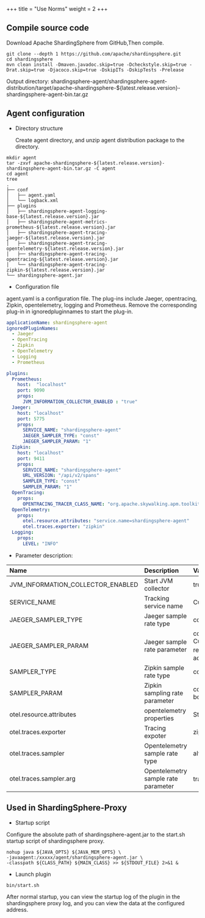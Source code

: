+++
title = "Use Norms"
weight = 2
+++

## Compile source code
Download Apache ShardingSphere from GitHub,Then compile.
```shell
git clone --depth 1 https://github.com/apache/shardingsphere.git
cd shardingsphere
mvn clean install -Dmaven.javadoc.skip=true -Dcheckstyle.skip=true -Drat.skip=true -Djacoco.skip=true -DskipITs -DskipTests -Prelease
```
Output directory: shardingsphere-agent/shardingsphere-agent-distribution/target/apache-shardingsphere-${latest.release.version}-shardingsphere-agent-bin.tar.gz

## Agent configuration
* Directory structure

  Create agent directory, and unzip agent distribution package to the directory.
```shell
mkdir agent
tar -zxvf apache-shardingsphere-${latest.release.version}-shardingsphere-agent-bin.tar.gz -C agent
cd agent
tree 
.
├── conf
│   ├── agent.yaml
│   └── logback.xml
├── plugins
│   ├── shardingsphere-agent-logging-base-${latest.release.version}.jar
│   ├── shardingsphere-agent-metrics-prometheus-${latest.release.version}.jar
│   ├── shardingsphere-agent-tracing-jaeger-${latest.release.version}.jar
│   ├── shardingsphere-agent-tracing-opentelemetry-${latest.release.version}.jar
│   ├── shardingsphere-agent-tracing-opentracing-${latest.release.version}.jar
│   └── shardingsphere-agent-tracing-zipkin-${latest.release.version}.jar
└── shardingsphere-agent.jar

```
* Configuration file

agent.yaml is a configuration file. The plug-ins include Jaeger, opentracing, Zipkin, opentelemetry, logging and Prometheus.
Remove the corresponding plug-in in ignoredpluginnames to start the plug-in.


```yaml
applicationName: shardingsphere-agent
ignoredPluginNames:
  - Jaeger
  - OpenTracing
  - Zipkin
  - OpenTelemetry
  - Logging
  - Prometheus

plugins:
  Prometheus:
    host:  "localhost"
    port: 9090
    props:
      JVM_INFORMATION_COLLECTOR_ENABLED : "true"
  Jaeger:
    host: "localhost"
    port: 5775
    props:
      SERVICE_NAME: "shardingsphere-agent"
      JAEGER_SAMPLER_TYPE: "const"
      JAEGER_SAMPLER_PARAM: "1"
  Zipkin:
    host: "localhost"
    port: 9411
    props:
      SERVICE_NAME: "shardingsphere-agent"
      URL_VERSION: "/api/v2/spans"
      SAMPLER_TYPE: "const"
      SAMPLER_PARAM: "1"
  OpenTracing:
    props:
      OPENTRACING_TRACER_CLASS_NAME: "org.apache.skywalking.apm.toolkit.opentracing.SkywalkingTracer"
  OpenTelemetry:
    props:
      otel.resource.attributes: "service.name=shardingsphere-agent"
      otel.traces.exporter: "zipkin"
  Logging:
    props:
      LEVEL: "INFO"

```
* Parameter description:

| Name       |  Description     |  Value range    |  Default value     |
| :--------- | :-------- |:--------- | :-------- |
| JVM_INFORMATION_COLLECTOR_ENABLED      | Start JVM collector |  true, false  |  true  |
| SERVICE_NAME      | Tracking service name | Custom | shardingsphere-agent |
| JAEGER_SAMPLER_TYPE | Jaeger sample rate type | const, probabilistic, ratelimiting, remote | const |
| JAEGER_SAMPLER_PARAM  | Jaeger sample rate parameter |const:0, 1, probabilistic:0.0 - 1.0, ratelimiting: > 0, Customize the number of acquisitions per second, remote：need to customize the remote service addres,JAEGER_SAMPLER_MANAGER_HOST_PORT | 1（const type）|
| SAMPLER_TYPE  | Zipkin sample rate type | const, counting, ratelimiting, boundary | const |
| SAMPLER_PARAM | Zipkin sampling rate parameter |const:0, 1, counting:0.01 - 1.0, ratelimiting: > 0, boundary:0.0001 - 1.0 | 1（const type）|
| otel.resource.attributes | opentelemetry properties | String key value pair (, split) | service.name=shardingsphere-agent |
| otel.traces.exporter | Tracing expoter | zipkin, jaeger | zipkin |
| otel.traces.sampler | Opentelemetry sample rate type | always_on, always_off, traceidratio | always_on |
| otel.traces.sampler.arg | Opentelemetry sample rate parameter | traceidratio：0.0 - 1.0 | 1.0 |


## Used in ShardingSphere-Proxy

* Startup script

Configure the absolute path of shardingsphere-agent.jar to the start.sh startup script of shardingsphere proxy. 
```shell
nohup java ${JAVA_OPTS} ${JAVA_MEM_OPTS} \
-javaagent:/xxxxx/agent/shardingsphere-agent.jar \
-classpath ${CLASS_PATH} ${MAIN_CLASS} >> ${STDOUT_FILE} 2>&1 &
```

* Launch plugin

```shell
bin/start.sh
```

After normal startup, you can view the startup log of the plugin in the shardingsphere proxy log, and you can view the data at the configured address.






